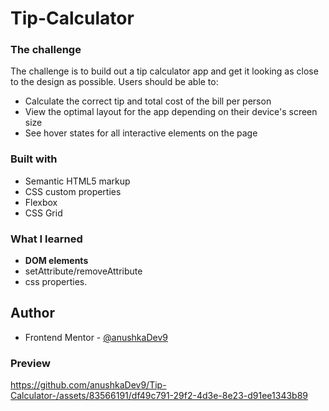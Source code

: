 # Tip-Calculator
### The challenge
The  challenge is to build out a tip calculator app and get it looking as close to the design as possible.
Users should be able to:
- Calculate the correct tip and total cost of the bill per person
- View the optimal layout for the app depending on their device's screen size
- See hover states for all interactive elements on the page

### Built with
- Semantic HTML5 markup
- CSS custom properties
- Flexbox
- CSS Grid
### What I learned
- **DOM elements**<br/>
- setAttribute/removeAttribute<br/>
- css properties.
## Author
- Frontend Mentor - [@anushkaDev9]([https://www.frontendmentor.io/profile/yourusername])
### Preview 
https://github.com/anushkaDev9/Tip-Calculator-/assets/83566191/df49c791-29f2-4d3e-8e23-d91ee1343b89

